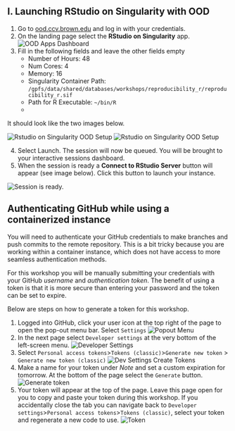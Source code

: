 
## I. Launching RStudio on Singularity with OOD

1. Go to [ood.ccv.brown.edu](ood.ccv.brown.edu) and log in with your credentials.
2. On the landing page select the **RStudio on Singularity** app. ![OOD Apps Dashboard](./images/ood_apps_rstudio-sing_highlight.png)
3. Fill in the following fields and leave the other fields empty
   - Number of Hours: 48
   - Num Cores: 4
   - Memory: 16
   - Singularity Container Path: `/gpfs/data/shared/databases/workshops/reproducibility_r/reproducibility_r.sif`
   - Path for R Executable: `~/bin/R`
   - 
It should look like the two images below.

![Rstudio on Singularity OOD Setup](./images/rstudio_singularity_1.png)
![Rstudio on Singularity OOD Setup](./images/rstudio_singularity_2.png)

4. Select Launch. The session will now be queued. You will be brought to your interactive sessions dashboard. 
5. When the session is ready a **Connect to RStudio Server** button will appear (see image below). Click this button to launch your instance.

![Session is ready.](./images/my_interactive_session.png)


## Authenticating GitHub while using a containerized instance
You will need to authenticate your GitHub credentials to make branches and push commits to the remote repository. 
This is a bit tricky because you are working within a container instance, which does not have access to 
more seamless authentication methods. 

For this workshop you will be manually submitting your credentials 
with your GitHub *username* and *authentication token*. The benefit of using a token is that it is more secure
than entering your password and the token can be set to expire. 

Below are steps on how to generate a token for this workshop. 
1. Logged into GitHub, click your user icon at the top right of the page to open the pop-out menu bar.
Select `Settings` 
![Popout Menu](./images/github_popout_menu.png)
2. In the next page select `Developer settings` at the very bottom of the left-screen menu.
![Developer Settings](./images/github_developer_settings.png)
3. Select `Personal access tokens`>`Tokens (classic)`>`Generate new token` > `Generate new token (classic)`
![Dev Settings Create Tokens](./images/github_dev_settings_tokens1.png)
4. Make a name for your token under *Note* and set a custom expiration for tomorrow. At the bottom 
of the page select the `Generate` button.
![Generate token](./images/github_generate_token.png)
5. Your token will appear at the top of the page. Leave this page open for you to copy and paste your token 
during this workshop. If you accidentally close the tab you can navigate back to 
`Developer settings`>`Personal access tokens`>`Tokens (classic)`, select your token and regenerate
a new code to use. 
![Token](./images/github_token.png)
